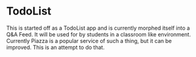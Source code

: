 TodoList
========

This is started off as a TodoList app and is currently morphed itself into a Q&A Feed. It will be used for by students in a classroom like environment. Currently Piazza is a popular service of such a thing, but it can be improved. This is an attempt to do that.
